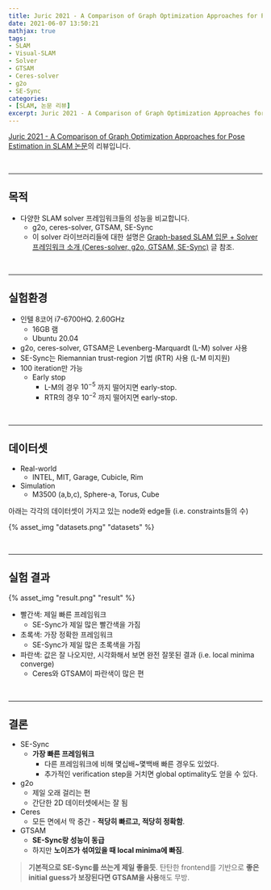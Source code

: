 ```yaml
---
title: Juric 2021 - A Comparison of Graph Optimization Approaches for Pose Estimation in SLAM
date: 2021-06-07 13:50:21
mathjax: true
tags: 
- SLAM
- Visual-SLAM
- Solver
- GTSAM
- Ceres-solver
- g2o
- SE-Sync
categories: 
- [SLAM, 논문 리뷰]
excerpt: Juric 2021 - A Comparison of Graph Optimization Approaches for Pose Estimation in SLAM 논문 리뷰입니다. g2o, ceres-solver, GTSAM, SE-Sync의 성능을 비교합니다.
---
```


[Juric 2021 - A Comparison of Graph Optimization Approaches for Pose Estimation in SLAM 논문](https://lamor.fer.hr/images/50036607/2021-ajuric-comparison-mipro.pdf)의 리뷰입니다.

&nbsp;

---

## 목적

- 다양한 SLAM solver 프레임워크들의 성능을 비교합니다.
  - g2o, ceres-solver, GTSAM, SE-Sync
  - 이 solver 라이브러리들에 대한 설명은 [Graph-based SLAM 입문 + Solver 프레임워크 소개 (Ceres-solver, g2o, GTSAM, SE-Sync)](https://changh95.github.io/20210607-solvers/) 글 참조.

&nbsp;

---

## 실험환경

- 인텔 8코어 i7-6700HQ. 2.60GHz
  - 16GB 램
  - Ubuntu 20.04
- g2o, ceres-solver, GTSAM은 Levenberg-Marquardt (L-M) solver 사용
- SE-Sync는 Riemannian trust-region 기법 (RTR) 사용 (L-M 미지원)
- 100 iteration만 가능
  - Early stop
    - L-M의 경우 $10^{-5}$ 까지 떨어지면 early-stop.
    - RTR의 경우 $10^{-2}$ 까지 떨어지면 early-stop.

&nbsp;

---

## 데이터셋

- Real-world
  - INTEL, MIT, Garage, Cubicle, Rim
- Simulation
  - M3500 (a,b,c), Sphere-a, Torus, Cube

아래는 각각의 데이터셋이 가지고 있는 node와 edge들 (i.e. constraints들의 수)

{% asset_img "datasets.png" "datasets" %}

&nbsp;

---

## 실험 결과

{% asset_img "result.png" "result" %}

- 빨간색: 제일 빠른 프레임워크
  - SE-Sync가 제일 많은 빨간색을 가짐
- 초록색: 가장 정확한 프레임워크
  - SE-Sync가 제일 많은 초록색을 가짐
- 파란색: 값은 잘 나오지만, 시각화해서 보면 완전 잘못된 결과 (i.e. local minima converge)
  - Ceres와 GTSAM이 파란색이 많은 편

&nbsp;

---

## 결론

- SE-Sync
  - **가장 빠른 프레임워크**
    - 다른 프레임워크에 비해 몇십배~몇백배 빠른 경우도 있었다.
    - 추가적인 verification step을 거치면 global optimality도 얻을 수 있다.
- g2o
  - 제일 오래 걸리는 편
  - 간단한 2D 데이터셋에서는 잘 됨
- Ceres
  - 모든 면에서 딱 중간 - **적당히 빠르고, 적당히 정확함**.
- GTSAM
  - **SE-Sync랑 성능이 동급**
  - 하지만 **노이즈가 섞여있을 때 local minima에 빠짐**.

> **기본적으로 SE-Sync를 쓰는게 제일 좋을듯**. 
> 탄탄한 frontend를 기반으로 **좋은 initial guess가 보장된다면 GTSAM을 사용**해도 무방.